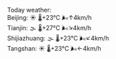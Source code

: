 Today weather:  
Beijing: ☀️   🌡️+23°C 🌬️↑4km/h  
Tianjin: 🌫  🌡️+27°C 🌬️↘4km/h  
Shijiazhuang: 🌫  🌡️+23°C 🌬️↙4km/h  
Tangshan: ☀️   🌡️+23°C 🌬️←4km/h  
